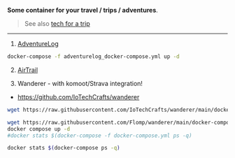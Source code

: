 **Some container for your travel / trips / adventures**.

> See also [tech for a trip](https://jalcocert.github.io/JAlcocerT/tech-for-a-trip/)

---

1. [AdventureLog](https://fossengineer.com/selfhosting-adventurelog/)

```sh
docker-compose -f adventurelog_docker-compose.yml up -d
```

2. [AirTrail](https://fossengineer.com/selfhosting-airtrail/)

3. Wanderer - with komoot/Strava integration!

* https://github.com/IoTechCrafts/wanderer


```sh
wget https://raw.githubusercontent.com/IoTechCrafts/wanderer/main/docker-compose.yml

wget https://raw.githubusercontent.com/Flomp/wanderer/main/docker-compose.yml
docker compose up -d
#docker stats $(docker-compose -f docker-compose.yml ps -q)

docker stats $(docker-compose ps -q)
```